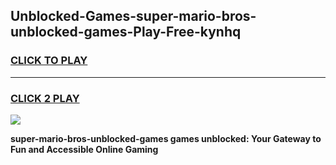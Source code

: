 
## Unblocked-Games-super-mario-bros-unblocked-games-Play-Free-kynhq
<h3>
<a href="https://premium76.site?title=super-mario-bros-unblocked-games&ref=10A">CLICK TO PLAY</a></h3>
<hr>

<h3>
<a href="https://premium76.site?title=super-mario-bros-unblocked-games&ref=10A">CLICK 2 PLAY</a>
  
</h3>

<a href="https://premium76.site?title=super-mario-bros-unblocked-games&ref=10A"><img src="https://clearcache.store/games.png"></a>


**super-mario-bros-unblocked-games games unblocked: Your Gateway to Fun and Accessible Online Gaming**
